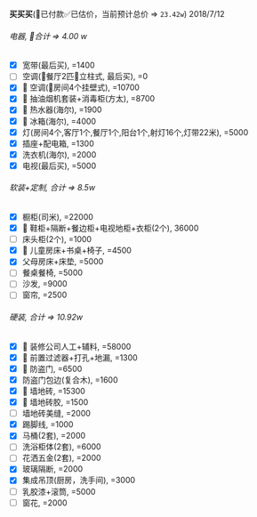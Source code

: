 **买买买**(👻已付款✅已估价，当前预计总价 => `23.42w`)
2018/7/12

###### 电器, 合计 => 4.00 w
- [x] 宽带(最后买), =1400
- [ ] 空调(餐厅2匹立柱式, 最后买), =0
- [x] 👻 空调(房间4个挂壁式), =10700
- [x] 👻 抽油烟机套装+消毒柜(方太), =8700
- [x] 👻 热水器(海尔), =1900
- [x] 👻 冰箱(海尔), =4000
- [x] 灯(房间4个,客厅1个,餐厅1个,阳台1个,射灯16个,灯带22米), =5000
- [x] 插座+配电箱, =1300
- [x] 洗衣机(海尔), =2000
- [x] 电视(最后买), =5000
###### 软装+定制, 合计 => 8.5w
- [x] 橱柜(司米), =22000
- [x] 👻 鞋柜+隔断+餐边柜+电视地柜+衣柜(2个), 36000
- [ ] 床头柜(2个), =1000
- [x] 👻 儿童房床+书桌+椅子, =4500
- [x] 父母房床+床垫, =5000
- [ ] 餐桌餐椅, =5000
- [ ] 沙发, =9000
- [ ] 窗帘, =2500
###### 硬装, 合计 => 10.92w
- [x] 👻 装修公司人工+辅料, =58000
- [x] 👻 前置过滤器+打孔+地漏, =1300
- [x] 👻 防盗门, =6500
- [x] 防盗门包边(复合木), =1600
- [x] 👻 墙地砖, =15300
- [x] 👻 墙地砖胶, =1500
- [ ] 墙地砖美缝, =2000
- [x] 踢脚线, =1000
- [x] 马桶(2套), =2000
- [ ] 洗浴柜体(2套), =6000
- [ ] 花洒五金(2套), =2000
- [x] 玻璃隔断, =2000
- [x] 集成吊顶(厨房，洗手间), =3000
- [ ] 乳胶漆+滚筒, =5000
- [ ] 窗花, =2000
